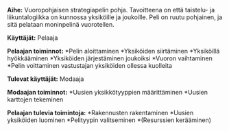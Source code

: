 **Aihe:** Vuoropohjaisen strategiapelin pohja. Tavoitteena on että taistelu- ja liikuntalogiikka on kunnossa yksiköille ja joukoille. Peli on ruutu pohjainen, ja sitä pelataan moninpelinä vuorotellen. 

**Käyttäjät:** Pelaaja

**Pelaajan toiminnot:**
*Pelin aloittaminen
*Yksiköiden siirtäminen
*Yksiköillä hyökkääminen
*Yksiköiden järjestäminen joukoiksi
*Vuoron vaihtaminen
*Pelin voittaminen vastustajan yksiköiden ollessa kuolleita

**Tulevat käyttäjät:** Modaaja

**Modaajan toiminnot:**
*Uusien yksikkötyyppien määrittäminen
*Uusien karttojen tekeminen

**Pelaajan tulevia toimintoja:**
*Rakennusten rakentaminen
*Uusien yksiköiden luominen
*Pelityypin valitseminen
*(Resurssien kerääminen)
